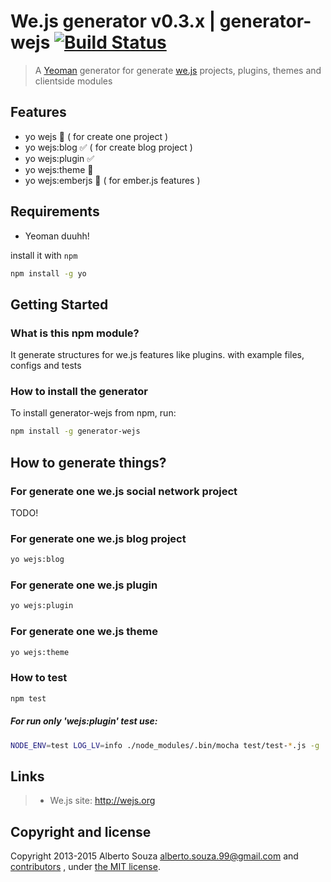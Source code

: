 # We.js generator v0.3.x | generator-wejs [![Build Status](https://secure.travis-ci.org/wejs/generator-wejs.png?branch=master)](https://travis-ci.org/wejs/generator-wejs)

> A [Yeoman](http://yeoman.io) generator for generate [we.js](https://github.com/wejs) projects, plugins, themes and clientside modules

## Features

 - yo wejs :construction: ( for create one project )
 - yo wejs:blog :white_check_mark: ( for create blog project )
 - yo wejs:plugin :white_check_mark:
 - yo wejs:theme :construction:
 - yo wejs:emberjs :construction: ( for ember.js features )

## Requirements

 - Yeoman duuhh!

install it with ```npm```

```bash
npm install -g yo
```

## Getting Started

### What is this npm module?

It generate structures for we.js features like plugins. with example files, configs and tests


### How to install the generator

To install generator-wejs from npm, run:

```bash
npm install -g generator-wejs
```

## How to generate things?

### For generate one we.js social network project
TODO!

### For generate one we.js blog project

```sh
yo wejs:blog
```

### For generate one we.js plugin

```sh
yo wejs:plugin
```

### For generate one we.js theme

```sh
yo wejs:theme
```

### How to test

```sh
npm test
```

##### For run only 'wejs:plugin' test use:

```sh
NODE_ENV=test LOG_LV=info ./node_modules/.bin/mocha test/test-*.js -g 'wejs:plugin'
```

## Links

> * We.js site: http://wejs.org

## Copyright and license

Copyright 2013-2015 Alberto Souza <alberto.souza.99@gmail.com> and [contributors](https://github.com/wejs/generator-wejs/graphs/contributors) , under [the MIT license](LICENSE).

